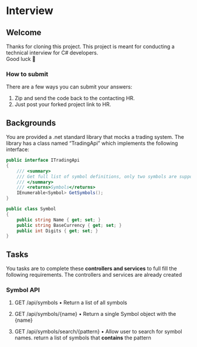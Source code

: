 # Interview
## Welcome
Thanks for cloning this project. This project is meant for conducting a technical interview for C# developers.  
Good luck 🤞 

### How to submit
There are a few ways you can submit your answers:
1. Zip and send the code back to the contacting HR.
2. Just post your forked project link to HR.

## Backgrounds
You are provided a .net standard library that mocks a trading system.
The library has a class named “TradingApi” which implements the following interface:
``` c#
public interface ITradingApi
{
    /// <summary>
    /// Get full list of symbol definitions, only two symbols are supported: “AUDUSD” and “CL-OIL”.
    /// </summary>
    /// <returns>Symbols</returns>
    IEnumerable<Symbol> GetSymbols();
}
```
``` c#
public class Symbol
{
    public string Name { get; set; }
    public string BaseCurrency { get; set; }
    public int Digits { get; set; }
}
```

## Tasks
You tasks are to complete these **controllers and services** to full fill the following requirements. The controllers and services are already created

### Symbol API
1.	GET /api/symbols
•	Return a list of all symbols

2.	GET /api/symbols/{name}
•	Return a single Symbol object with the {name}

3.  GET /api/symbols/search/{pattern}
•	Allow user to search for symbol names. return a list of symbols that **contains** the pattern